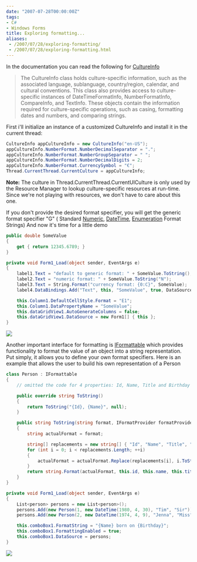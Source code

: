 ```yaml
---
date: "2007-07-28T00:00:00Z"
tags:
- C#
- Windows Forms
title: Exploring formatting...
aliases:
 - /2007/07/28/exploring-formatting/
 - /2007/07/28/exploring-formatting.html
---
```

In the documentation you can read the following for [CultureInfo](http://msdn2.microsoft.com/en-us/library/system.globalization.cultureinfo.aspx)

> <div>
>   The CultureInfo class holds culture-specific information, such as the associated language, sublanguage, country/region, calendar, and cultural conventions. This class also provides access to culture-specific instances of DateTimeFormatInfo, NumberFormatInfo, CompareInfo, and TextInfo. These objects contain the information required for culture-specific operations, such as casing, formatting dates and numbers, and comparing strings.
> </div>

First i'll initialize an instance of a customized CultureInfo and install it in the current thread:

```csharp
CultureInfo appCultureInfo = new CultureInfo("en-US");
appCultureInfo.NumberFormat.NumberDecimalSeparator = ".";
appCultureInfo.NumberFormat.NumberGroupSeparator = " ";
appCultureInfo.NumberFormat.NumberDecimalDigits = 2;
appCultureInfo.NumberFormat.CurrencySymbol = "€";
Thread.CurrentThread.CurrentCulture = appCultureInfo;
```

**Note:** The culture in Thread.CurrentThread.CurrentUICulture is only used by the Resource Manager to lookup culture-specific resources at run-time. Since we're not playing with resources, we don't have to care about this one.

If you don't provide the desired format specifier, you will get the generic format specifier "G" ( Standard [Numeric](http://msdn2.microsoft.com/en-us/library/dwhawy9k(VS.71).aspx), [DateTime](http://msdn2.microsoft.com/en-us/library/az4se3k1(VS.71).aspx), [Enumeration](http://msdn2.microsoft.com/en-us/library/c3s1ez6e(VS.71).aspx) Format Strings) And now it's time for a little demo

```csharp
public double SomeValue
{
	get { return 12345.6789; }
}

private void Form1_Load(object sender, EventArgs e)
{
	label1.Text = "default to generic format: " + SomeValue.ToString();
	label2.Text = "numeric format: " + SomeValue.ToString("N");
	label3.Text = String.Format("currency format: {0:C}", SomeValue);
	label4.DataBindings.Add("Text", this, "SomeValue", true, DataSourceUpdateMode.Never, string.Empty, "P");

	this.Column1.DefaultCellStyle.Format = "E1";
	this.Column1.DataPropertyName = "SomeValue";
	this.dataGridView1.AutoGenerateColumns = false;
	this.dataGridView1.DataSource = new Form1[] { this };
}
```
  

  
![](http://www.timvw.be/wp-content/images/formatting-01.gif)

Another important interface for formatting is [IFormattable](http://msdn2.microsoft.com/en-us/library/system.IFormattable.aspx) which provides functionality to format the value of an object into a string representation. Put simply, it allows you to define your own format specifiers. Here is an example that allows the user to build his own representation of a Person

```csharp
class Person : IFormattable
{
	// omitted the code for 4 properties: Id, Name, Title and Birthday

	public override string ToString()
	{
		return ToString("{Id}, {Name}", null);
	}

	public string ToString(string format, IFormatProvider formatProvider)
	{
		string actualFormat = format;

		string[] replacements = new string[] { "Id", "Name", "Title", "Birthday" };
		for (int i = 0; i < replacements.Length; ++i) 
		{ 
			actualFormat = actualFormat.Replace(replacements[i], i.ToString()); 
		} 
		return string.Format(actualFormat, this.id, this.name, this.title, this.birthday); 
	} 
} 

private void Form1_Load(object sender, EventArgs e) 
{ 
	List<person> persons = new List<person>();
	persons.Add(new Person(1, new DateTime(1980, 4, 30), "Tim", "Sir"));
	persons.Add(new Person(2, new DateTime(1974, 4, 9), "Jenna", "Miss"));

	this.comboBox1.FormatString = "{Name} born on {Birthday}";
	this.comboBox1.FormattingEnabled = true;
	this.comboBox1.DataSource = persons;
}
```
  
![](http://www.timvw.be/wp-content/images/formatting-02.gif)
